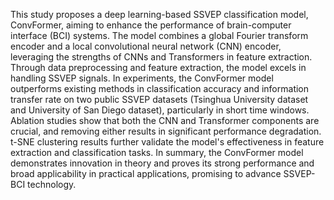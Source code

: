 This study proposes a deep learning-based SSVEP classification model, ConvFormer, aiming to enhance the performance of brain-computer interface (BCI) systems. The model combines a global Fourier transform encoder and a local convolutional neural network (CNN) encoder, leveraging the strengths of CNNs and Transformers in feature extraction. Through data preprocessing and feature extraction, the model excels in handling SSVEP signals. In experiments, the ConvFormer model outperforms existing methods in classification accuracy and information transfer rate on two public SSVEP datasets (Tsinghua University dataset and University of San Diego dataset), particularly in short time windows. Ablation studies show that both the CNN and Transformer components are crucial, and removing either results in significant performance degradation. t-SNE clustering results further validate the model's effectiveness in feature extraction and classification tasks. In summary, the ConvFormer model demonstrates innovation in theory and proves its strong performance and broad applicability in practical applications, promising to advance SSVEP-BCI technology.
